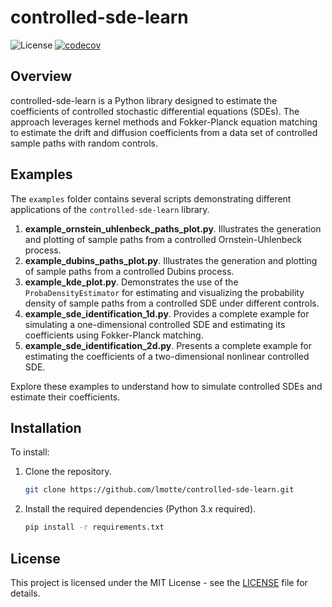 # controlled-sde-learn

![License](https://img.shields.io/badge/License-MIT-black.svg)
[![codecov](https://codecov.io/gh/lmotte/controlled-sde-learn/graph/badge.svg?token=V4O1J7FGOM)](https://codecov.io/gh/lmotte/controlled-sde-learn)

## Overview

controlled-sde-learn is a Python library designed to estimate the coefficients of controlled stochastic differential
equations (SDEs). The approach leverages kernel methods and Fokker-Planck equation matching to estimate the drift and
diffusion coefficients from a data set of controlled sample paths with random controls.

## Examples

The `examples` folder contains several scripts demonstrating different applications of the `controlled-sde-learn`
library.

1. **example_ornstein_uhlenbeck_paths_plot.py**. Illustrates the generation and plotting of sample paths from a
   controlled Ornstein-Uhlenbeck process.
2. **example_dubins_paths_plot.py**. Illustrates the generation and plotting of sample paths from a
   controlled Dubins process.
3. **example_kde_plot.py**. Demonstrates the use of the `ProbaDensityEstimator` for estimating and visualizing the
   probability density of sample paths from a controlled SDE under different controls.
4. **example_sde_identification_1d.py**. Provides a complete example for simulating a one-dimensional controlled SDE and
   estimating its coefficients using Fokker-Planck matching.
5. **example_sde_identification_2d.py**. Presents a complete example for estimating the coefficients of a
   two-dimensional nonlinear controlled SDE.

Explore these examples to understand how to simulate controlled SDEs and estimate their coefficients.

## Installation

To install:

1. Clone the repository.
   ```bash
   git clone https://github.com/lmotte/controlled-sde-learn.git
   ```
2. Install the required dependencies (Python 3.x required).
   ```bash
   pip install -r requirements.txt
    ```

## License

This project is licensed under the MIT License - see the [LICENSE](LICENSE) file for details.
